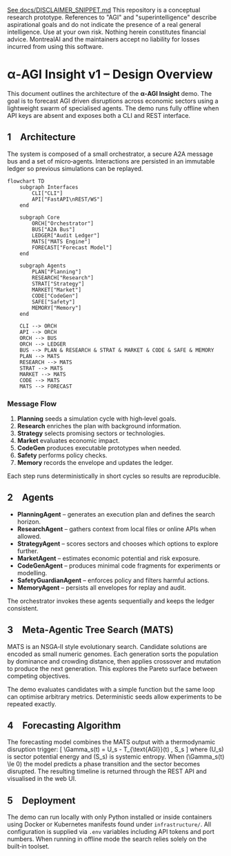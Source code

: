 [See docs/DISCLAIMER_SNIPPET.md](../../../../DISCLAIMER_SNIPPET.md)
This repository is a conceptual research prototype. References to "AGI" and "superintelligence" describe aspirational goals and do not indicate the presence of a real general intelligence. Use at your own risk. Nothing herein constitutes financial advice. MontrealAI and the maintainers accept no liability for losses incurred from using this software.

# α‑AGI Insight v1 – Design Overview

This document outlines the architecture of the **α‑AGI Insight** demo. The goal is to forecast AGI driven disruptions across economic sectors using a lightweight swarm of specialised agents. The demo runs fully offline when API keys are absent and exposes both a CLI and REST interface.

## 1 Architecture

The system is composed of a small orchestrator, a secure A2A message bus and a set of micro‑agents. Interactions are persisted in an immutable ledger so previous simulations can be replayed.

```mermaid
flowchart TD
    subgraph Interfaces
        CLI["CLI"]
        API["FastAPI\nREST/WS"]
    end

    subgraph Core
        ORCH["Orchestrator"]
        BUS["A2A Bus"]
        LEDGER["Audit Ledger"]
        MATS["MATS Engine"]
        FORECAST["Forecast Model"]
    end

    subgraph Agents
        PLAN["Planning"]
        RESEARCH["Research"]
        STRAT["Strategy"]
        MARKET["Market"]
        CODE["CodeGen"]
        SAFE["Safety"]
        MEMORY["Memory"]
    end

    CLI --> ORCH
    API --> ORCH
    ORCH --> BUS
    ORCH --> LEDGER
    BUS --> PLAN & RESEARCH & STRAT & MARKET & CODE & SAFE & MEMORY
    PLAN --> MATS
    RESEARCH --> MATS
    STRAT --> MATS
    MARKET --> MATS
    CODE --> MATS
    MATS --> FORECAST
```

### Message Flow
1. **Planning** seeds a simulation cycle with high‑level goals.
2. **Research** enriches the plan with background information.
3. **Strategy** selects promising sectors or technologies.
4. **Market** evaluates economic impact.
5. **CodeGen** produces executable prototypes when needed.
6. **Safety** performs policy checks.
7. **Memory** records the envelope and updates the ledger.

Each step runs deterministically in short cycles so results are reproducible.

## 2 Agents

* **PlanningAgent** – generates an execution plan and defines the search horizon.
* **ResearchAgent** – gathers context from local files or online APIs when allowed.
* **StrategyAgent** – scores sectors and chooses which options to explore further.
* **MarketAgent** – estimates economic potential and risk exposure.
* **CodeGenAgent** – produces minimal code fragments for experiments or modelling.
* **SafetyGuardianAgent** – enforces policy and filters harmful actions.
* **MemoryAgent** – persists all envelopes for replay and audit.

The orchestrator invokes these agents sequentially and keeps the ledger consistent.

## 3 Meta‑Agentic Tree Search (MATS)

MATS is an NSGA‑II style evolutionary search. Candidate solutions are encoded as small numeric genomes. Each generation sorts the population by dominance and crowding distance, then applies crossover and mutation to produce the next generation. This explores the Pareto surface between competing objectives.

The demo evaluates candidates with a simple function but the same loop can optimise arbitrary metrics. Deterministic seeds allow experiments to be repeated exactly.

## 4 Forecasting Algorithm

The forecasting model combines the MATS output with a thermodynamic disruption trigger:
\[ \Gamma_s(t) = U_s - T_{\text{AGI}}(t) \, S_s \]
where \(U_s\) is sector potential energy and \(S_s\) is systemic entropy. When \(\Gamma_s(t) \le 0\) the model predicts a phase transition and the sector becomes disrupted. The resulting timeline is returned through the REST API and visualised in the web UI.

## 5 Deployment

The demo can run locally with only Python installed or inside containers using Docker or Kubernetes manifests found under `infrastructure/`. All configuration is supplied via `.env` variables including API tokens and port numbers. When running in offline mode the search relies solely on the built‑in toolset.
